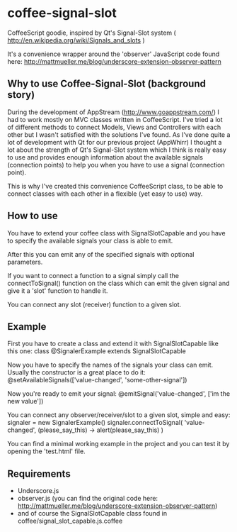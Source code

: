 coffee-signal-slot
==================

CoffeeScript goodie, inspired by Qt's Signal-Slot system ( http://en.wikipedia.org/wiki/Signals_and_slots )

It's a convenience wrapper around the 'observer' JavaScript code found here: http://mattmueller.me/blog/underscore-extension-observer-pattern


Why to use Coffee-Signal-Slot (background story)
------------------

During the development of AppStream (http://www.goappstream.com/) I had to work mostly on MVC classes written in CoffeeScript. I've tried a lot of different methods to connect Models, Views and Controllers with each other but I wasn't satisfied with the solutions I've found. As I've done quite a lot of development with Qt for our previous project (AppWhirr) I thought a lot about the strength of Qt's Signal-Slot system which I think is really easy to use and provides enough information about the available signals (connection points) to help you when you have to use a signal (connection point).

This is why I've created this convenience CoffeeScript class, to be able to connect classes with each other in a flexible (yet easy to use) way.


How to use
------------------

You have to extend your coffee class with SignalSlotCapable and you have to specify the available signals your class is able to emit.

After this you can emit any of the specified signals with optional parameters.

If you want to connect a function to a signal simply call the connectToSignal() function on the class which can emit the given signal and give it a 'slot' function to handle it.

You can connect any slot (receiver) function to a given slot.


Example
------------------

First you have to create a class and extend it with SignalSlotCapable like this one:
  class @SignalerExample extends SignalSlotCapable

Now you have to specify the names of the signals your class can emit. Usually the constructor is a great place to do it:
  @setAvailableSignals(['value-changed', 'some-other-signal'])

Now you're ready to emit your signal:
  @emitSignal('value-changed', ['im the new value'])

You can connect any observer/receiver/slot to a given slot, simple and easy:
  signaler = new SignalerExample()
  signaler.connectToSignal( 'value-changed', (please_say_this) ->
    alert(please_say_this)
  )

You can find a minimal working example in the project and you can test it by opening the 'test.html' file.


Requirements
------------------

* Underscore.js
* observer.js (you can find the original code here: http://mattmueller.me/blog/underscore-extension-observer-pattern)
* and of course the SignalSlotCapable class found in coffee/signal_slot_capable.js.coffee
